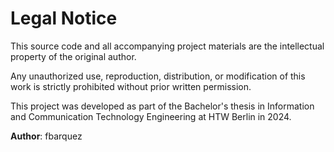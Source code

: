 # Legal Notice

This source code and all accompanying project materials are the intellectual property of the original author.

Any unauthorized use, reproduction, distribution, or modification of this work is strictly prohibited without prior written permission.

This project was developed as part of the Bachelor's thesis in Information and Communication Technology Engineering at HTW Berlin in 2024.

**Author**: fbarquez


